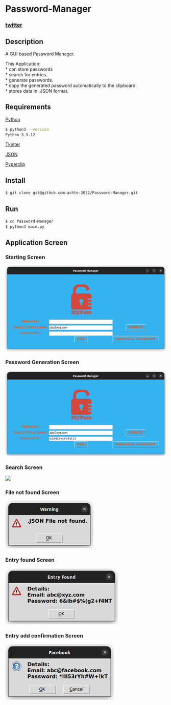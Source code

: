 # Password-Manager

### [twitter](https://twitter.com/achte_te)

## Description

A GUI based Password Manager. 

This Application:  
    * can store passwords  
    * search for entries.  
    * generate passwords.  
    * copy the generated password automatically to the clipboard.  
    * stores data in .JSON format.  

## Requirements

[Python](https://www.python.org/)

```sh
$ python3 --version
Python 3.9.12
```

[Tkinter](https://docs.python.org/3/library/tkinter.html)

[JSON](https://www.json.org/json-en.html)

[Pyperclip](https://pypi.org/project/pyperclip/)

## Install

```sh
$ git clone git@github.com:achte-2022/Password-Manager.git
```

## Run

```sh
$ cd Password-Manager
$ python3 main.py
```

## Application Screen

### Starting Screen
![](images/start.png)

### Password Generation Screen
![](images/pw_generate.png)

### Search Screen
![](images/search.png)

### File not found Screen
![](images/file_not_found.png)

### Entry found Screen
![](images/entry_found.png)

### Entry add confirmation Screen
![](images/entry_confirm.png)